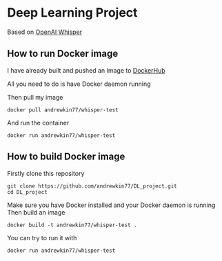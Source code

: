 # Deep Learning Project
 

Based on [OpenAI Whisper](https://github.com/openai/whisper)

## How to run Docker image 
I have already built and pushed an Image to [DockerHub](https://hub.docker.com/u/andrewkin77)  

All you need to do is have Docker daemon running  

Then pull my image

```
docker pull andrewkin77/whisper-test
```

And run the container

```
docker run andrewkin77/whisper-test
```

## How to build Docker image

Firstly clone this repository

```
git clone https://github.com/andrewkin77/DL_project.git 
cd DL_project
```
Make sure you have Docker installed and your Docker daemon is running  
Then build an image
```
docker build -t andrewkin77/whisper-test .
```

You can try to run it with 
```
docker run andrewkin77/whisper-test
